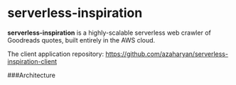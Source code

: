 # serverless-inspiration

**serverless-inspiration** is a highly-scalable serverless web crawler of Goodreads quotes, built entirely in the AWS cloud.

The client application repository: https://github.com/azaharyan/serverless-inspiration-client

###Architecture
